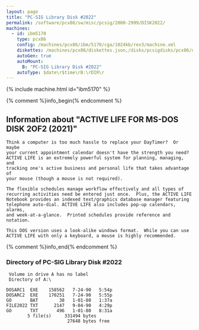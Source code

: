 ```yaml
---
layout: page
title: "PC-SIG Library Disk #2022"
permalink: /software/pcx86/sw/misc/pcsig/2000-2999/DISK2022/
machines:
  - id: ibm5170
    type: pcx86
    config: /machines/pcx86/ibm/5170/cga/1024kb/rev3/machine.xml
    diskettes: /machines/pcx86/diskettes.json,/disks/pcsigdisks/pcx86/diskettes.json
    autoGen: true
    autoMount:
      B: "PC-SIG Library Disk #2022"
    autoType: $date\r$time\rB:\rDIR\r
---
```


{% include machine.html id="ibm5170" %}

{% comment %}info_begin{% endcomment %}

## Information about "ACTIVE LIFE FOR MS-DOS DISK 2OF2 (2021)"

    Think a computer is too much hassle to replace your DayTimer?  Or maybe
    your current appointment calendar doesn't have the strength you need?
    ACTIVE LIFE is an extremely powerful system for planning, managing, and
    tracking one's active business and personal life that takes advantage of
    your mouse (though a mouse is not required).
    
    The flexible schedules manage workflow effectively and all types of
    recurring activities need be entered just once.  Plus, the ACTIVE LIFE
    Notebook provides an indexed text/graphics database manager featuring
    telephone auto-dial. ACTIVE LIFE also includes pop-up calendars, alarms,
    and week-at-a-glance.  Printed schedules provide reference and notation.
    
    This DOS version uses a look-alike windows format.  While you can use
    ACTIVE LIFE with only a keyboard, a mouse is highly recommended.
{% comment %}info_end{% endcomment %}


### Directory of PC-SIG Library Disk #2022

     Volume in drive A has no label
     Directory of A:\

    DOSARC1  EXE    158562   7-24-90   5:54p
    DOSARC2  EXE    170251   7-24-90   5:55p
    GO       BAT        38   1-01-80   1:37a
    FILE2022 TXT      2147   9-04-90   4:29p
    GO       TXT       496   1-01-80   8:31a
            5 file(s)     331494 bytes
                           27648 bytes free
